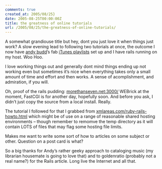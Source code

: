 ```yaml
---
comments: true
created_at: 2005/08/25}
date: 2005-08-25T00:00:00Z
title: the greatness of online tutorials
url: /2005/08/25/the-greatness-of-online-tutorials/
---
```


<p>
A somewhat grandiouse title but hey, dont you just love it when things just work? A slow evening lead to following two tutorials at once, the outcome I now have <a href="http://andybudd.com">andy budd</a>’s fab <a href="http://www.andybudd.com/archives/2005/08/itunes_smart_playlists/index.php#more">iTunes playlists</a> set up and I have rails running on my host. Woo Hoo.

</p>
<p>
I love working things out and generally dont mind things ending up not working even but sometimes it’s nice when everything takes only a small amount of time and effort and then works. A sense of acomplishment, and admiration, if you will.

</p>
<p>
Oh, proof of the rails pudding: <a href="http://morethanseven.net:3000/">morethanseven.net:3000/</a>
WEBrick at the moment, FastCGI is for another day, hopefully soon. And before you ask, I didn’t just copy the source from a local install. Really.

</p>
<p>
The tutorial I followed for that I grabbed from <a href="http://xmlareas.com/ruby-rails-howto.html">xmlareas.com/ruby-rails-howto.html</a> which might be of use on a range of reasonable shared hosting environments – though remember to remomve the temp directory as it will contain LOTS of files that may flag some hosting file limits.

</p>
<p>
Makes me want to write some sort of how to articles on some subject or other. Question on a post card is what?

</p>
<p>
So a big thanks for Andy’s rather geeky approach to cataloging music (my librarian housemate is going to love that) and to goldenratio (probably not a real name?) for the Rails article. Long live the Internet and all that.

</p>
